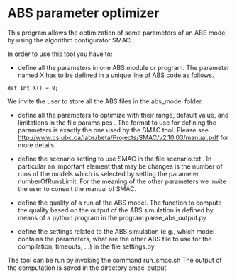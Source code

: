 # ABS parameter optimizer

This program allows the optimization of some parameters of an ABS model by using the
algorithm configurator SMAC.

In order to use this tool you have to:
- define all the parameters in one ABS module or program. The parameter
named X has to be defined in a unique line of ABS code as follows.

```
def Int X() = 0;
```

We invite the user to store all the ABS files in the abs_model folder.

- define all the parameters to optimize with their range, default value,
and limitations in the file params.pcs . The format to use for defining
the parameters is exactly the one used by the SMAC tool.  Please see
http://www.cs.ubc.ca/labs/beta/Projects/SMAC/v2.10.03/manual.pdf for more
details.

- define the scenario setting to use SMAC in the file scenario.txt . In
particular an important element that may be changes is the number of runs
of the models which is selected by setting the parameter numberOfRunsLimit.
For the meaning of the other parameters we invite the user to consult the
manual of SMAC.

- define the quality of a run of the ABS model. The function to compute the
quality based on the output of the ABS simulation is defined by means of a
python program in the program parse_abs_output.py

- define the settings related to the ABS simulation (e.g., which model contains
the parameters, what are the other ABS file to use for the compilation,
timeouts, ...) in the file settings.py

The tool can be run by invoking the command run_smac.sh
The output of the computation is saved in the directory smac-output
